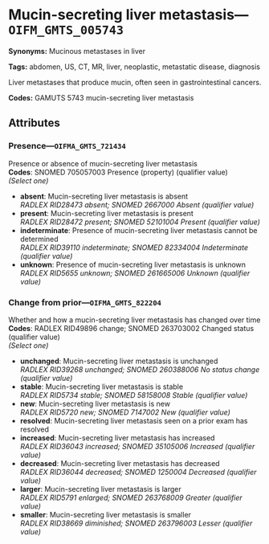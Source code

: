 # Mucin-secreting liver metastasis—`OIFM_GMTS_005743`

**Synonyms:** Mucinous metastases in liver

**Tags:** abdomen, US, CT, MR, liver, neoplastic, metastatic disease, diagnosis

Liver metastases that produce mucin, often seen in gastrointestinal cancers.

**Codes:** GAMUTS 5743 mucin-secreting liver metastasis

## Attributes

### Presence—`OIFMA_GMTS_721434`

Presence or absence of mucin-secreting liver metastasis  
**Codes**: SNOMED 705057003 Presence (property) (qualifier value)  
*(Select one)*

- **absent**: Mucin-secreting liver metastasis is absent  
_RADLEX RID28473 absent; SNOMED 2667000 Absent (qualifier value)_
- **present**: Mucin-secreting liver metastasis is present  
_RADLEX RID28472 present; SNOMED 52101004 Present (qualifier value)_
- **indeterminate**: Presence of mucin-secreting liver metastasis cannot be determined  
_RADLEX RID39110 indeterminate; SNOMED 82334004 Indeterminate (qualifier value)_
- **unknown**: Presence of mucin-secreting liver metastasis is unknown  
_RADLEX RID5655 unknown; SNOMED 261665006 Unknown (qualifier value)_

### Change from prior—`OIFMA_GMTS_822204`

Whether and how a mucin-secreting liver metastasis has changed over time  
**Codes**: RADLEX RID49896 change; SNOMED 263703002 Changed status (qualifier value)  
*(Select one)*

- **unchanged**: Mucin-secreting liver metastasis is unchanged  
_RADLEX RID39268 unchanged; SNOMED 260388006 No status change (qualifier value)_
- **stable**: Mucin-secreting liver metastasis is stable  
_RADLEX RID5734 stable; SNOMED 58158008 Stable (qualifier value)_
- **new**: Mucin-secreting liver metastasis is new  
_RADLEX RID5720 new; SNOMED 7147002 New (qualifier value)_
- **resolved**: Mucin-secreting liver metastasis seen on a prior exam has resolved  
- **increased**: Mucin-secreting liver metastasis has increased  
_RADLEX RID36043 increased; SNOMED 35105006 Increased (qualifier value)_
- **decreased**: Mucin-secreting liver metastasis has decreased  
_RADLEX RID36044 decreased; SNOMED 1250004 Decreased (qualifier value)_
- **larger**: Mucin-secreting liver metastasis is larger  
_RADLEX RID5791 enlarged; SNOMED 263768009 Greater (qualifier value)_
- **smaller**: Mucin-secreting liver metastasis is smaller  
_RADLEX RID38669 diminished; SNOMED 263796003 Lesser (qualifier value)_